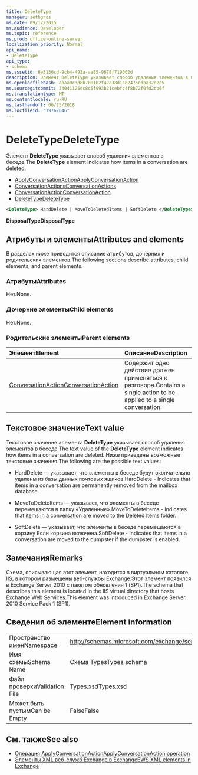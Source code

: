```yaml
---
title: DeleteType
manager: sethgros
ms.date: 09/17/2015
ms.audience: Developer
ms.topic: reference
ms.prod: office-online-server
localization_priority: Normal
api_name:
- DeleteType
api_type:
- schema
ms.assetid: 6e3136cd-9cb4-493a-aa85-9678f719002d
description: Элемент DeleteType указывает способ удаления элементов в беседе.
ms.openlocfilehash: abaa0c3d8b7001b2f42a38d1c82475edba32d2c5
ms.sourcegitcommit: 34041125dc8c5f993b21cebfc4f8b72f0fd2cb6f
ms.translationtype: MT
ms.contentlocale: ru-RU
ms.lasthandoff: 06/25/2018
ms.locfileid: "19762046"
---
```

# <a name="deletetype"></a><span data-ttu-id="ce542-103">DeleteType</span><span class="sxs-lookup"><span data-stu-id="ce542-103">DeleteType</span></span>

<span data-ttu-id="ce542-104">Элемент **DeleteType** указывает способ удаления элементов в беседе.</span><span class="sxs-lookup"><span data-stu-id="ce542-104">The **DeleteType** element indicates how items in a conversation are deleted.</span></span> 
  
- [<span data-ttu-id="ce542-105">ApplyConversationAction</span><span class="sxs-lookup"><span data-stu-id="ce542-105">ApplyConversationAction</span></span>](applyconversationaction.md)  
- [<span data-ttu-id="ce542-106">ConversationActions</span><span class="sxs-lookup"><span data-stu-id="ce542-106">ConversationActions</span></span>](conversationactions.md)  
- [<span data-ttu-id="ce542-107">ConversationAction</span><span class="sxs-lookup"><span data-stu-id="ce542-107">ConversationAction</span></span>](conversationaction.md)  
- [<span data-ttu-id="ce542-108">DeleteType</span><span class="sxs-lookup"><span data-stu-id="ce542-108">DeleteType</span></span>](deletetype.md)
  
```XML
<DeleteType> HardDelete | MoveToDeletedItems | SoftDelete </DeleteType>
```

 <span data-ttu-id="ce542-109">**DisposalType**</span><span class="sxs-lookup"><span data-stu-id="ce542-109">**DisposalType**</span></span>
## <a name="attributes-and-elements"></a><span data-ttu-id="ce542-110">Атрибуты и элементы</span><span class="sxs-lookup"><span data-stu-id="ce542-110">Attributes and elements</span></span>

<span data-ttu-id="ce542-111">В разделах ниже приводится описание атрибутов, дочерних и родительских элементов.</span><span class="sxs-lookup"><span data-stu-id="ce542-111">The following sections describe attributes, child elements, and parent elements.</span></span>
  
### <a name="attributes"></a><span data-ttu-id="ce542-112">Атрибуты</span><span class="sxs-lookup"><span data-stu-id="ce542-112">Attributes</span></span>

<span data-ttu-id="ce542-113">Нет.</span><span class="sxs-lookup"><span data-stu-id="ce542-113">None.</span></span>
  
### <a name="child-elements"></a><span data-ttu-id="ce542-114">Дочерние элементы</span><span class="sxs-lookup"><span data-stu-id="ce542-114">Child elements</span></span>

<span data-ttu-id="ce542-115">Нет.</span><span class="sxs-lookup"><span data-stu-id="ce542-115">None.</span></span>
  
### <a name="parent-elements"></a><span data-ttu-id="ce542-116">Родительские элементы</span><span class="sxs-lookup"><span data-stu-id="ce542-116">Parent elements</span></span>

|<span data-ttu-id="ce542-117">**Элемент**</span><span class="sxs-lookup"><span data-stu-id="ce542-117">**Element**</span></span>|<span data-ttu-id="ce542-118">**Описание**</span><span class="sxs-lookup"><span data-stu-id="ce542-118">**Description**</span></span>|
|:-----|:-----|
|[<span data-ttu-id="ce542-119">ConversationAction</span><span class="sxs-lookup"><span data-stu-id="ce542-119">ConversationAction</span></span>](conversationaction.md) <br/> |<span data-ttu-id="ce542-120">Содержит одно действие должен применяться к разговора.</span><span class="sxs-lookup"><span data-stu-id="ce542-120">Contains a single action to be applied to a single conversation.</span></span>  <br/> |
   
## <a name="text-value"></a><span data-ttu-id="ce542-121">Текстовое значение</span><span class="sxs-lookup"><span data-stu-id="ce542-121">Text value</span></span>

<span data-ttu-id="ce542-122">Текстовое значение элемента **DeleteType** указывает способ удаления элементов в беседе.</span><span class="sxs-lookup"><span data-stu-id="ce542-122">The text value of the **DeleteType** element indicates how items in a conversation are deleted.</span></span> <span data-ttu-id="ce542-123">Ниже приведены возможные текстовые значения.</span><span class="sxs-lookup"><span data-stu-id="ce542-123">The following are the possible text values:</span></span> 
  
- <span data-ttu-id="ce542-124">HardDelete — указывает, что элементы в беседе будут окончательно удалены из базы данных почтовых ящиков.</span><span class="sxs-lookup"><span data-stu-id="ce542-124">HardDelete - Indicates that items in a conversation are permanently removed from the mailbox database.</span></span>
    
- <span data-ttu-id="ce542-125">MoveToDeleteItems — указывает, что элементы в беседе перемещаются в папку «Удаленные».</span><span class="sxs-lookup"><span data-stu-id="ce542-125">MoveToDeleteItems - Indicates that items in a conversation are moved to the Deleted Items folder.</span></span>
    
- <span data-ttu-id="ce542-126">SoftDelete — указывает, что элементы в беседе перемещаются в корзину Если корзина включена.</span><span class="sxs-lookup"><span data-stu-id="ce542-126">SoftDelete - Indicates that items in a conversation are moved to the dumpster if the dumpster is enabled.</span></span>
    
## <a name="remarks"></a><span data-ttu-id="ce542-127">Замечания</span><span class="sxs-lookup"><span data-stu-id="ce542-127">Remarks</span></span>

<span data-ttu-id="ce542-128">Схема, описывающая этот элемент, находится в виртуальном каталоге IIS, в котором размещены веб-службы Exchange.Этот элемент появился в Exchange Server 2010 с пакетом обновления 1 (SP1).</span><span class="sxs-lookup"><span data-stu-id="ce542-128">The schema that describes this element is located in the IIS virtual directory that hosts Exchange Web Services.This element was introduced in Exchange Server 2010 Service Pack 1 (SP1).</span></span>
  
## <a name="element-information"></a><span data-ttu-id="ce542-129">Сведения об элементе</span><span class="sxs-lookup"><span data-stu-id="ce542-129">Element information</span></span>

|||
|:-----|:-----|
|<span data-ttu-id="ce542-130">Пространство имен</span><span class="sxs-lookup"><span data-stu-id="ce542-130">Namespace</span></span>  <br/> |http://schemas.microsoft.com/exchange/services/2006/types  <br/> |
|<span data-ttu-id="ce542-131">Имя схемы</span><span class="sxs-lookup"><span data-stu-id="ce542-131">Schema Name</span></span>  <br/> |<span data-ttu-id="ce542-132">Схема Types</span><span class="sxs-lookup"><span data-stu-id="ce542-132">Types schema</span></span>  <br/> |
|<span data-ttu-id="ce542-133">Файл проверки</span><span class="sxs-lookup"><span data-stu-id="ce542-133">Validation File</span></span>  <br/> |<span data-ttu-id="ce542-134">Types.xsd</span><span class="sxs-lookup"><span data-stu-id="ce542-134">Types.xsd</span></span>  <br/> |
|<span data-ttu-id="ce542-135">Может быть пустым</span><span class="sxs-lookup"><span data-stu-id="ce542-135">Can be Empty</span></span>  <br/> |<span data-ttu-id="ce542-136">False</span><span class="sxs-lookup"><span data-stu-id="ce542-136">False</span></span>  <br/> |
   
## <a name="see-also"></a><span data-ttu-id="ce542-137">См. также</span><span class="sxs-lookup"><span data-stu-id="ce542-137">See also</span></span>

- [<span data-ttu-id="ce542-138">Операция ApplyConversationAction</span><span class="sxs-lookup"><span data-stu-id="ce542-138">ApplyConversationAction operation</span></span>](applyconversationaction-operation.md)
- [<span data-ttu-id="ce542-139">Элементы XML веб-служб Exchange в Exchange</span><span class="sxs-lookup"><span data-stu-id="ce542-139">EWS XML elements in Exchange</span></span>](ews-xml-elements-in-exchange.md)

